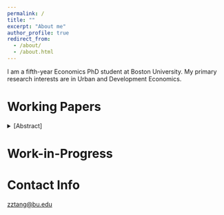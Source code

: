 ```yaml
---
permalink: /
title: ""
excerpt: "About me"
author_profile: true
redirect_from: 
  - /about/
  - /about.html
---
```


I am a fifth-year Economics PhD student at Boston University. My primary research interests are in Urban and Development Economics. 

Working Papers
======
<details>

**The World Bank and China: Comparing the Impacts of Their Development Projects in Africa** (https://papers.ssrn.com/sol3/papers.cfm?abstract_id=4598476) [SSRN]
&emsp; with Qingyuan Chai   
&emsp;**Talks:** BU, Political Economy of Aid Conference      

<summary markdown='span'>[Abstract]
</summary>

While a growing body of literature has documented the distinct characteristics of aid projects from China and traditional donors, a significant knowledge gap exists concerning their differences in project impacts. This paper compares the impacts of Chinese and World Bank development projects on African local economies. We leverage detailed, geocoded project data and employ a stacked difference-in-differences identification strategy. Our findings demonstrate that Chinese infrastructure projects significantly increase nighttime light in the recipient regions, and the effects persist over time. World Bank projects, however, do not exhibit significant impacts on nighttime light. Common factors often highlighted in the aid effectiveness literature, such as project location and specific characteristics, could not fully explain the differences in project impacts. Furthermore, we rule out the complementarity effects from follow-up projects, political favoritism, and implementation by Chinese companies as potential mechanisms for those differences. Finally, by utilizing Demographic and Health Surveys (DHS), we establish that both World Bank and Chinese infrastructure projects positively influence women's education attainment and health outcomes.*


</details>


Work-in-Progress
======

Contact Info
======
zztang@bu.edu

